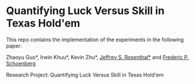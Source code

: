 # Quantifying Luck Versus Skill in Texas Hold'em

This repo contains the implementation of the experiments in the following paper:

Zhaoyu Guo*,
Irwin Khuu*,
Kevin Zhu*,
[Jeffrey S. Rosenthal*](http://probability.ca/jeff/) and
[Frederic P. Schoenberg](http://www.stat.ucla.edu/~frederic/)

Research Project: Quantifying Luck Versus Skill in Texas Hold'em
